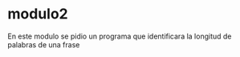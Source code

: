 # modulo2
En este modulo se pidio un programa que identificara la longitud de palabras de una frase
